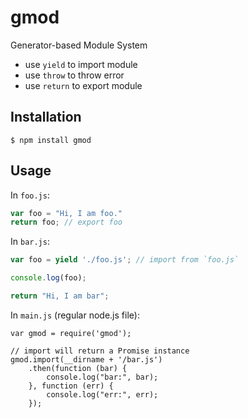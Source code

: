 
# gmod

Generator-based Module System

* use `yield` to import module
* use `throw` to throw error
* use `return` to export module

## Installation

```
$ npm install gmod
```

## Usage
In `foo.js`:

```js
var foo = "Hi, I am foo."
return foo; // export foo
```

In `bar.js`:

```js
var foo = yield './foo.js'; // import from `foo.js`

console.log(foo);

return "Hi, I am bar";
```

In `main.js` (regular node.js file):

```
var gmod = require('gmod');

// import will return a Promise instance
gmod.import(__dirname + '/bar.js')
    .then(function (bar) {
        console.log("bar:", bar);
    }, function (err) {
        console.log("err:", err);
    });
```


